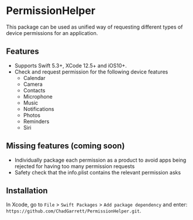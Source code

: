 # PermissionHelper

This package can be used as unified way of requesting different types of device permissions for an application.

## Features

- Supports Swift 5.3+, XCode 12.5+ and iOS10+.
- Check and request permission for the following device features
    - Calendar
    - Camera
    - Contacts
    - Microphone
    - Music
    - Notifications
    - Photos
    - Reminders
    - Siri

## Missing features (coming soon)

- Individually package each permission as a product to avoid apps being rejected for having too many permission requests
- Safety check that the info.plist contains the relevant permission asks

## Installation

In Xcode, go to  `File` > `Swift Packages` > `Add package dependency` and enter: `https://github.com/ChadGarrett/PermissionHelper.git`.
